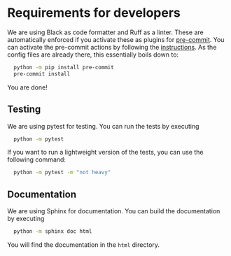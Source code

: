 # Requirements for developers

We are using Black as code formatter and Ruff as a linter.  These are automatically enforced
if you activate these as plugins for [pre-commit](https://pre-commit.com).  You can activate
the pre-commit actions by following the [instructions](https://pre-commit.com/#installation).
As the config files are already there, this essentially boils down to:

``` bash
  python -m pip install pre-commit
  pre-commit install
```

You are done!

## Testing

We are using pytest for testing.  You can run the tests by executing

``` bash
  python -m pytest
```

If you want to run a lightweight version of the tests, you can use the following command:

``` bash
  python -m pytest -m "not heavy"
```

## Documentation

We are using Sphinx for documentation.  You can build the documentation by executing

``` bash
  python -m sphinx doc html
```

You will find the documentation in the `html` directory.
